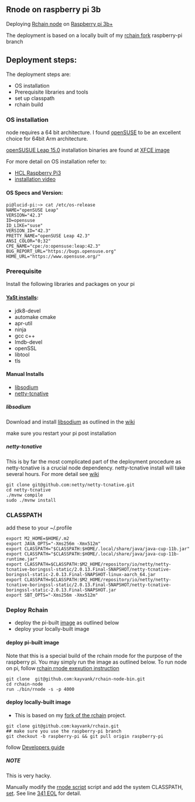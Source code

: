 Rnode on raspberry pi 3b
-----
Deploying [Rchain node](https://github.com/kayvank/rchain) on [Raspberry pi 3b+](https://www.raspberrypi.org/products/raspberry-pi-3-model-b/)

The deployment is based on a locally built of my [rchain fork](https://github.com/kayvank/rchain/tree/raspberry-pi) raspberry-pi branch

## Deployment steps:
The deployment steps are:

* OS installation
* Prerequisite libraries and tools
* set up classpath
* rchain build

### OS installation
node requires a 64 bit architecture. I found [openSUSE](https://www.opensuse.org/) to be an excellent choice for 64bit Arm architecture. 

[openSUSUE Leap 15.0](https://en.opensuse.org/HCL:Raspberry_Pi3) installation binaries are found at [XFCE image](http://download.opensuse.org/ports/aarch64/distribution/leap/15.0/appliances/openSUSE-Leap15.0-ARM-XFCE-raspberrypi3.aarch64-2018.07.02-Buildlp150.1.1.raw.xz)

For more detail on OS installation refer to:
* [HCL Raspberry Pi3](https://en.opensuse.org/HCL:Raspberry_Pi3)
* [installation video](https://www.youtube.com/watch?v=UA9ByJwWhzs) 

#### OS Specs and Version:

```
pi@lucid-pi:~> cat /etc/os-release
NAME="openSUSE Leap"
VERSION="42.3"
ID=opensuse
ID_LIKE="suse"
VERSION_ID="42.3"
PRETTY_NAME="openSUSE Leap 42.3"
ANSI_COLOR="0;32"
CPE_NAME="cpe:/o:opensuse:leap:42.3"
BUG_REPORT_URL="https://bugs.opensuse.org"
HOME_URL="https://www.opensuse.org/"
```
### Prerequisite
Install the following libraries and packages on your pi

#### [YaSt installs](https://en.opensuse.org/Portal:YaST):
* jdk8-devel
* automake cmake
* apr-util 
* ninja
* gcc c++
* lmdb-devel 
* openSSL
* libtool
* tls 

#### Manual Installs
* [libsodium](https://download.libsodium.org/doc/installation/ )
* [netty-tcnative](https://github.com/netty/netty-tcnative) 

##### libsodium
Download and install [libsodium](https://download.libsodium.org/libsodium/releases/) as outlined in the [wiki](https://download.libsodium.org/doc/installation/)

make sure you restart your pi post installation

##### netty-tcnative
This is by far the most complicated part of the deployment procedure as netty-tcnative is a crucial node dependency.  netty-tcnative install will take several hours.  For more detail see [wiki](http://netty.io/wiki/forked-tomcat-native.html)

```
git clone git@github.com:netty/netty-tcnative.git
cd netty-tcnative
./mvnw compile
sudo ./mvnw install
```

### CLASSPATH
add these to your ~/.profile
```
export M2_HOME=$HOME/.m2
export JAVA_OPTS="-Xms256m -Xmx512m"
export CLASSPATH="$CLASSPATH:$HOME/.local/share/java/java-cup-11b.jar"
export CLASSPATH="$CLASSPATH:$HOME/.local/share/java/java-cup-11b-runtime.jar"
export CLASSPATH=$CLASSPATH:$M2_HOME/repository/io/netty/netty-tcnative-boringssl-static/2.0.13.Final-SNAPSHOT/netty-tcnative-boringssl-static-2.0.13.Final-SNAPSHOT-linux-aarch_64.jar
export CLASSPATH=$CLASSPATH:$M2_HOME/repository/io/netty/netty-tcnative-boringssl-static/2.0.13.Final-SNAPSHOT/netty-tcnative-boringssl-static-2.0.13.Final-SNAPSHOT.jar
export SBT_OPTS="-Xms256m -Xmx512m"
```

### Deploy Rchain
* deploy the pi-built [image](./bin-image) as outlined below
* deploy your locally-built image

#### deploy pi-built image
Note that this is a special build of the rchain rnode for the purpose of the raspberry pi.  You may simply run the image as outlined below.  To run node on pi, follow [rchain rnode exexution instruction](https://github.com/rchain/rchain/tree/dev/node#32-bootstrapping-a-private-network)

```
git clone  git@github.com:kayvank/rchain-node-bin.git
cd rchain-node
run ./bin/rnode -s -p 4000
```

#### deploy locally-built image
* This is based on my [fork of the rchain](https://github.com/kayvank/rchain/tree/raspberry-pi) project.  

```
git clone git@github.com:kayvank/rchain.git
## make sure you use the raspberry-pi branch
git checkout -b raspberry-pi && git pull origin raspberry-pi  
```

follow [Developers guide](https://github.com/kayvank/rchain/tree/raspberry-pi#deverloper-guide)

##### NOTE

This is very hacky.

Manually modify the [rnode script](./bin/rnode) script and add the system CLASSPATH, [set](#classpath). See line [341 EOL](https://github.com/kayvank/rchain-node-bin/blob/master/bin-image/bin/rnode#L341) for detail.
